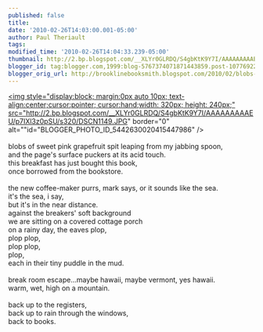 ```yaml
---
published: false
title: 
date: '2010-02-26T14:03:00.001-05:00'
author: Paul Theriault
tags: 
modified_time: '2010-02-26T14:04:33.239-05:00'
thumbnail: http://2.bp.blogspot.com/__XLYr0GLRDQ/S4gbKtK9Y7I/AAAAAAAAAEU/p7IXl3z0pSU/s72-c/DSCN1149.JPG
blogger_id: tag:blogger.com,1999:blog-5767374071871443859.post-1077692241039062557
blogger_orig_url: http://brooklinebooksmith.blogspot.com/2010/02/blobs-of-sweet-pink-grapefruit-spit_26.html
---
```


<a href="http://2.bp.blogspot.com/__XLYr0GLRDQ/S4gbKtK9Y7I/AAAAAAAAAEU/p7IXl3z0pSU/s1600-h/DSCN1149.JPG"><img style="display:block; margin:0px auto 10px; text-align:center;cursor:pointer; cursor:hand;width: 320px; height: 240px;" src="http://2.bp.blogspot.com/__XLYr0GLRDQ/S4gbKtK9Y7I/AAAAAAAAAEU/p7IXl3z0pSU/s320/DSCN1149.JPG" border="0" alt=""id="BLOGGER_PHOTO_ID_5442630020415447986" /></a><br /><br />blobs of sweet pink grapefruit spit leaping from my jabbing spoon,<br />and the page's surface puckers at its acid touch.<br />this breakfast has just bought this book,<br />once borrowed from the bookstore.<br /><br />the new coffee-maker purrs, mark says, or it sounds like the sea.<br />it's the sea, i say,<br />but it's in the near distance.<br />against the breakers' soft background<br />we are sitting on a covered cottage porch<br />on a rainy day, the eaves plop,<br />plop plop,<br />plop plop,<br />plop,<br />each in their tiny puddle in the mud.<br /><br />break room escape...maybe hawaii, maybe vermont, yes hawaii.<br />warm, wet, high on a mountain.<br /><br />back up to the registers,<br />back up to rain through the windows,<br />back to books.